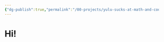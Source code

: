 ```yaml
---
{"dg-publish":true,"permalink":"/00-projects/yulu-sucks-at-math-and-code/homepage/","tags":["gardenEntry"]}
---
```


# Hi!